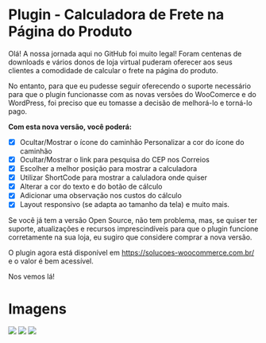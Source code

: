 # Plugin - Calculadora de Frete na Página do Produto

Olá!
A nossa jornada aqui no GitHub foi muito legal! Foram centenas de downloads e vários donos de loja virtual puderam oferecer aos seus clientes a comodidade de calcular o frete na página do produto.

No entanto, para que eu pudesse seguir oferecendo o suporte necessário para que o plugin funcionasse com as novas versões do WooComerce e do WordPress, foi preciso que eu tomasse a decisão de melhorá-lo e torná-lo pago.

**Com esta nova versão, você poderá:**

 - [x] Ocultar/Mostrar o ícone do caminhão  Personalizar a cor do ícone do caminhão  
  - [x] Ocultar/Mostrar o link para pesquisa do CEP nos Correios 
  - [x] Escolher a melhor posição para mostrar a calculadora
  - [x] Utilizar ShortCode para mostrar a caluladora onde quiser 
  - [x] Alterar a cor do texto e do botão de cálculo
  - [x] Adicionar uma observação nos custos do cálculo
  - [x] Layout responsivo (se adapta ao tamanho da tela) e muito mais.

Se você já tem a versão Open Source, não tem problema, mas, se quiser ter suporte, atualizações e recursos imprescindíveis para que o plugin funcione corretamente na sua loja, eu sugiro que considere comprar a nova versão.

O plugin agora está disponível em https://solucoes-woocommerce.com.br/ e o valor é bem acessível.


Nos vemos lá! 


# Imagens

![](https://solucoes-woocommerce.com.br/assets/images/w4.png?raw=true)
![](https://solucoes-woocommerce.com.br/assets/images/w3.png?raw=true)
![](https://solucoes-woocommerce.com.br/assets/images/w1.png?raw=true)
